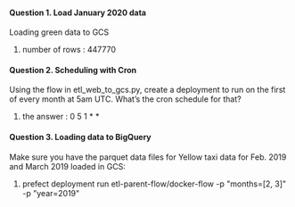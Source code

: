 #### Question 1. Load January 2020 data
Loading green data to GCS
1. number of rows : 447770

#### Question 2. Scheduling with Cron
Using the flow in etl_web_to_gcs.py, create a deployment to run on the first of every month at 5am UTC. What’s the cron schedule for that?
1. the answer : 0 5 1 * *

#### Question 3. Loading data to BigQuery
Make sure you have the parquet data files for Yellow taxi data for Feb. 2019 and March 2019 loaded in GCS:
1. prefect deployment run etl-parent-flow/docker-flow -p "months=[2, 3]" -p "year=2019"

